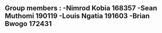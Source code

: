  Group members :
 -Nimrod Kobia 168357
 -Sean Muthomi 190119
 -Louis Ngatia 191603
 -Brian Bwogo 172431
 -
